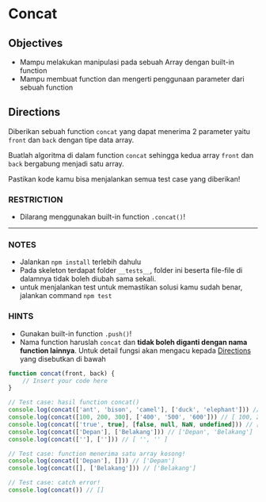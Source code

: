 # Concat

## Objectives

- Mampu melakukan manipulasi pada sebuah Array dengan built-in function
- Mampu membuat function dan mengerti penggunaan parameter dari sebuah function

## Directions

Diberikan sebuah function `concat` yang dapat menerima 2 parameter yaitu `front` dan `back` dengan tipe data array.

Buatlah algoritma di dalam function `concat` sehingga kedua array ``front`` dan ``back`` bergabung menjadi satu array.

Pastikan kode kamu bisa menjalankan semua test case yang diberikan!

### RESTRICTION

- Dilarang menggunakan built-in function ``.concat()``!

---

### NOTES

- Jalankan `npm install` terlebih dahulu
- Pada skeleton terdapat folder `__tests__`, folder ini beserta file-file di dalamnya tidak boleh diubah sama sekali.
- untuk menjalankan test untuk memastikan solusi kamu sudah benar, jalankan command `npm test`

### HINTS

- Gunakan built-in function `.push()`!
- Nama function haruslah `concat` dan __tidak boleh diganti dengan nama function lainnya__. Untuk detail fungsi akan mengacu kepada [Directions](#directions) yang disebutkan di bawah

```js
function concat(front, back) {
    // Insert your code here
}

// Test case: hasil function concat()
console.log(concat(['ant', 'bison', 'camel'], ['duck', 'elephant'])) // [ 'ant', 'bison', 'camel', 'duck', 'elephant' ]
console.log(concat([100, 200, 300], ['400', '500', '600'])) // [ 100, 200, 300, '400', '500', '600' ]
console.log(concat(['true', true], [false, null, NaN, undefined])) // [ 'true', true, false, null, NaN, undefined ]
console.log(concat(['Depan'], ['Belakang'])) // ['Depan', 'Belakang']
console.log(concat([''], [''])) // [ '', '' ]

// Test case: function menerima satu array kosong!
console.log(concat(['Depan'], [])) // ['Depan']
console.log(concat([], ['Belakang'])) // ['Belakang']

// Test case: catch error!
console.log(concat()) // []
```
